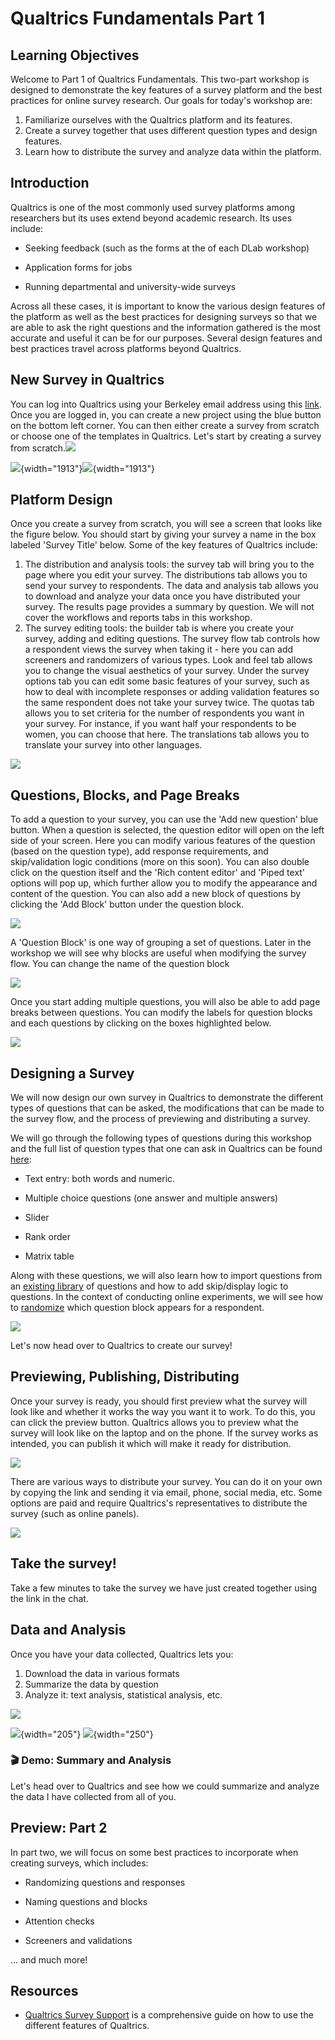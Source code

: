 # Qualtrics Fundamentals Part 1

## Learning Objectives

Welcome to Part 1 of Qualtrics Fundamentals. This two-part workshop is designed to demonstrate the key features of a survey platform and the best practices for online survey research. Our goals for today's workshop are:

1.  Familiarize ourselves with the Qualtrics platform and its features.
2.  Create a survey together that uses different question types and design features.
3.  Learn how to distribute the survey and analyze data within the platform.

## Introduction

Qualtrics is one of the most commonly used survey platforms among researchers but its uses extend beyond academic research. Its uses include:

-   Seeking feedback (such as the forms at the of each DLab workshop)

-   Application forms for jobs

-   Running departmental and university-wide surveys

Across all these cases, it is important to know the various design features of the platform as well as the best practices for designing surveys so that we are able to ask the right questions and the information gathered is the most accurate and useful it can be for our purposes. Several design features and best practices travel across platforms beyond Qualtrics.

## New Survey in Qualtrics

You can log into Qualtrics using your Berkeley email address using this [link](https://berkeley.qualtrics.com/). Once you are logged in, you can create a new project using the blue button on the bottom left corner. You can then either create a survey from scratch or choose one of the templates in Qualtrics. Let's start by creating a survey from scratch.![](images/home%20page-01.png)

![](images/new%20project.png){width="1913"}![](images/get%20started.png){width="1913"}

## Platform Design

Once you create a survey from scratch, you will see a screen that looks like the figure below. You should start by giving your survey a name in the box labeled 'Survey Title' below. Some of the key features of Qualtrics include:

1.  The distribution and analysis tools: the survey tab will bring you to the page where you edit your survey. The distributions tab allows you to send your survey to respondents. The data and analysis tab allows you to download and analyze your data once you have distributed your survey. The results page provides a summary by question. We will not cover the workflows and reports tabs in this workshop.
2.  The survey editing tools: the builder tab is where you create your survey, adding and editing questions. The survey flow tab controls how a respondent views the survey when taking it - here you can add screeners and randomizers of various types. Look and feel tab allows you to change the visual aesthetics of your survey. Under the survey options tab you can edit some basic features of your survey, such as how to deal with incomplete responses or adding validation features so the same respondent does not take your survey twice. The quotas tab allows you to set criteria for the number of respondents you want in your survey. For instance, if you want half your respondents to be women, you can choose that here. The translations tab allows you to translate your survey into other languages.

![](images/main%20features-01.png)

## Questions, Blocks, and Page Breaks

To add a question to your survey, you can use the 'Add new question' blue button. When a question is selected, the question editor will open on the left side of your screen. Here you can modify various features of the question (based on the question type), add response requirements, and skip/validation logic conditions (more on this soon). You can also double click on the question itself and the 'Rich content editor' and 'Piped text' options will pop up, which further allow you to modify the appearance and content of the question. You can also add a new block of questions by clicking the 'Add Block' button under the question block.

![](images/questions.png)

A 'Question Block' is one way of grouping a set of questions. Later in the workshop we will see why blocks are useful when modifying the survey flow. You can change the name of the question block

![](images/blocks.png)

Once you start adding multiple questions, you will also be able to add page breaks between questions. You can modify the labels for question blocks and each questions by clicking on the boxes highlighted below.

![](images/page%20break-01.png)

## Designing a Survey

We will now design our own survey in Qualtrics to demonstrate the different types of questions that can be asked, the modifications that can be made to the survey flow, and the process of previewing and distributing a survey.

We will go through the following types of questions during this workshop and the full list of question types that one can ask in Qualtrics can be found [here](https://www.qualtrics.com/support/survey-platform/survey-module/editing-questions/question-types-guide/question-types-overview/):

-   Text entry: both words and numeric.

-   Multiple choice questions (one answer and multiple answers)

-   Slider

-   Rank order

-   Matrix table

Along with these questions, we will also learn how to import questions from an [existing library](https://www.qualtrics.com/support/survey-platform/survey-module/editing-questions/question-types-guide/pre-made-qualtrics-library-questions/?parent=p0032) of questions and how to add skip/display logic to questions. In the context of conducting online experiments, we will see how to [randomize](https://www.qualtrics.com/support/survey-platform/survey-module/survey-flow/standard-elements/randomizer/) which question block appears for a respondent.

![](images/survey%20flow.png)

Let's now head over to Qualtrics to create our survey!

## Previewing, Publishing, Distributing

Once your survey is ready, you should first preview what the survey will look like and whether it works the way you want it to work. To do this, you can click the preview button. Qualtrics allows you to preview what the survey will look like on the laptop and on the phone. If the survey works as intended, you can publish it which will make it ready for distribution.

![](images/preview.png)

There are various ways to distribute your survey. You can do it on your own by copying the link and sending it via email, phone, social media, etc. Some options are paid and require Qualtrics's representatives to distribute the survey (such as online panels).

![](images/distribution.png)

## Take the survey!

Take a few minutes to take the survey we have just created together using the link in the chat.

## Data and Analysis

Once you have your data collected, Qualtrics lets you:

1.  Download the data in various formats
2.  Summarize the data by question
3.  Analyze it: text analysis, statistical analysis, etc.

![](images/data.png)

![](images/export.png){width="205"} ![](images/export%202.png){width="250"}

### 🎬 Demo: Summary and Analysis

Let's head over to Qualtrics and see how we could summarize and analyze the data I have collected from all of you.

## Preview: Part 2

In part two, we will focus on some best practices to incorporate when creating surveys, which includes:

-   Randomizing questions and responses

-   Naming questions and blocks

-   Attention checks

-   Screeners and validations

... and much more!

## Resources

-   [Qualtrics Survey Support](https://www.qualtrics.com/support/survey-platform/survey-module/survey-module-overview/?parent=p0027) is a comprehensive guide on how to use the different features of Qualtrics.
